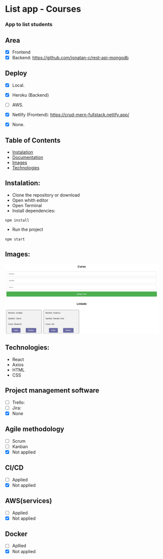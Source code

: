 # List app - Courses

### App to list students

## Area
- [x] Frontend
- [x] Backend: https://github.com/jonatan-c/rest-api-mongodb

## Deploy
- [x] Local.
- [x] Heroku (Backend)
- [ ] AWS.
- [x] Netlify (Frontend): https://crud-mern-fullstack.netlify.app/
- [x] None.


## <a name="table-of-contents"></a>Table of Contents
- [Instalation](#installation)
- [Documentation](#documentation)
- [Images](#images)
- [Technologies](#technologies)

## <a name="installation"></a>Instalation:

- Clone the repository or download
- Open whith editor
- Open Terminal
- Install dependencies:
```
npm install
```
- Run the project

`npm start`


## <a name="images"></a>Images:

![Deploy](./listapp.png)

## <a name="technologies"></a>Technologies:
- React
- Axios
- HTML
- CSS 

## Project management software
- [ ] Trello: 
- [ ] Jira: 
- [x] None

## Agile methodology
- [ ] Scrum
- [ ] Kanban
- [x] Not applied

## CI/CD
- [ ] Applied
- [x] Not applied

## AWS(services)
- [ ] Applied
- [x] Not applied

## Docker
- [ ] Apllied
- [x] Not applied
